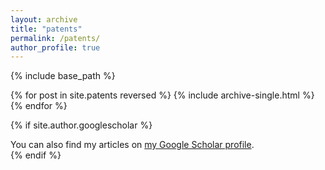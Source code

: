 ```yaml
---
layout: archive
title: "patents"
permalink: /patents/
author_profile: true
---
```


{% include base_path %}

{% for post in site.patents reversed %}
  {% include archive-single.html %}
{% endfor %}

{% if site.author.googlescholar %}
  <div class="wordwrap">You can also find my articles on <a href="{{site.author.googlescholar}}">my Google Scholar profile</a>.</div>
{% endif %}
